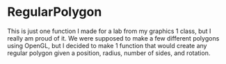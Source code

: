 # RegularPolygon
This is just one function I made for a lab from my graphics 1 class, but I really am proud of it. We were supposed to make a few different polygons using  OpenGL, but I decided to make 1 function that would create any regular polygon given a position, radius, number of sides, and rotation.
